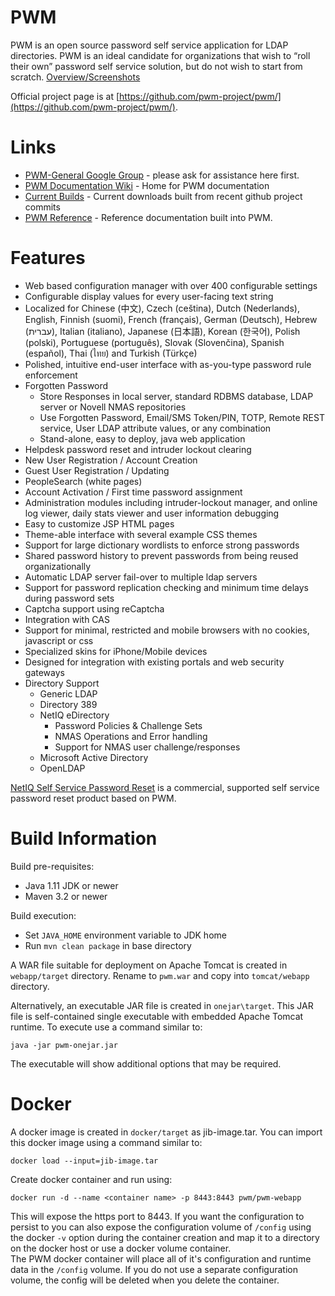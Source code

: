 # PWM

PWM is an open source password self service application for LDAP directories. PWM is an ideal candidate for organizations that wish to “roll their own” password self service solution, but do not wish to start from scratch. [Overview/Screenshots](https://docs.google.com/presentation/d/1LxDXV_iiToJXAzzT9mc1xXO0atVObmRpCame6qXOyxM/pub?slide=id.p8)

Official project page is at [https://github.com/pwm-project/pwm/](https://github.com/pwm-project/pwm/).

# Links
* [PWM-General Google Group](https://groups.google.com/group/pwm-general) - please ask for assistance here first.
* [PWM Documentation Wiki](https://github.com/pwm-project/pwm/wiki) - Home for PWM documentation
* [Current Builds](https://www.pwm-project.org/artifacts/pwm/) - Current downloads built from recent github project commits
* [PWM Reference](https://www.pwm-project.org/pwm/public/reference/) - Reference documentation built into PWM.

# Features
* Web based configuration manager with over 400 configurable settings
* Configurable display values for every user-facing text string
* Localized for Chinese (中文), Czech (ceština), Dutch (Nederlands), English, Finnish (suomi), French (français), German (Deutsch), Hebrew (עברית), Italian (italiano), Japanese (日本語), Korean (한국어), Polish (polski), Portuguese (português), Slovak (Slovenčina), Spanish (español), Thai (ไทย) and Turkish (Türkçe)
* Polished, intuitive end-user interface with as-you-type password rule enforcement
* Forgotten Password
  * Store Responses in local server, standard RDBMS database, LDAP server or Novell NMAS repositories
  * Use Forgotten Password, Email/SMS Token/PIN, TOTP, Remote REST service, User LDAP attribute values, or any combination
  * Stand-alone, easy to deploy, java web application
* Helpdesk password reset and intruder lockout clearing
* New User Registration / Account Creation
* Guest User Registration / Updating
* PeopleSearch (white pages)
* Account Activation  / First time password assignment
* Administration modules including intruder-lockout manager, and online log viewer, daily stats viewer and user information debugging
* Easy to customize JSP HTML pages
* Theme-able interface with several example CSS themes
* Support for large dictionary wordlists to enforce strong passwords
* Shared password history to prevent passwords from being reused organizationally
* Automatic LDAP server fail-over to multiple ldap servers
* Support for password replication checking and minimum time delays during password sets
* Captcha support using reCaptcha
* Integration with CAS
* Support for minimal, restricted and mobile browsers with no cookies, javascript or css
* Specialized skins for iPhone/Mobile devices
* Designed for integration with existing portals and web security gateways
* Directory Support
  * Generic LDAP
  * Directory 389
  * NetIQ  eDirectory
    * Password Policies & Challenge Sets
    * NMAS Operations and Error handling
    * Support for NMAS user challenge/responses
  * Microsoft Active Directory
  * OpenLDAP

[NetIQ Self Service Password Reset](https://www.microfocus.com/en-us/products/netiq-self-service-password-reset/overview) is a commercial, supported self service password reset product based on PWM.

# Build Information

Build pre-requisites:
* Java 1.11 JDK or newer
* Maven 3.2 or newer

Build execution:
* Set `JAVA_HOME` environment variable to JDK home  
* Run `mvn clean package` in base directory

A WAR file suitable for deployment on Apache Tomcat is created in `webapp/target` directory.  Rename to `pwm.war` and copy into `tomcat/webapp` directory.

Alternatively, an executable JAR file is created in `onejar\target`.  This JAR file is self-contained single executable with embedded Apache Tomcat runtime. To execute use a command similar to:   

`java -jar pwm-onejar.jar`

The executable will show additional options that may be required.

# Docker

A docker image is created in `docker/target` as jib-image.tar.  You can import this docker image using a command similar to:

`docker load --input=jib-image.tar`

Create docker container and run using:

`docker run -d --name <container name> -p 8443:8443 pwm/pwm-webapp`

This will expose the https port to 8443.  If you want the configuration to persist to you can also expose
the configuration volume of `/config` using the docker `-v` option during the container
creation and map it to a directory on the docker host or use a docker volume container.  
The PWM docker container will place all of it's configuration and runtime data in the `/config` volume.  If you do not use 
a separate configuration volume, the config will be deleted when you delete the container.

